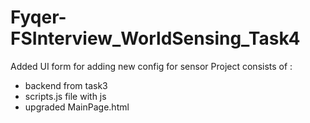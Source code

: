 # Fyqer-FSInterview_WorldSensing_Task4
 Added UI form for adding new config for sensor 
Project consists of :
- backend from task3
- scripts.js file with js 
- upgraded MainPage.html 



